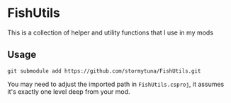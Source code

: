 # FishUtils

This is a collection of helper and utility functions that I use in my mods

## Usage

`git submodule add https://github.com/stormytuna/FishUtils.git`

You may need to adjust the imported path in `FishUtils.csproj`, it assumes it's exactly one level deep from your mod.
